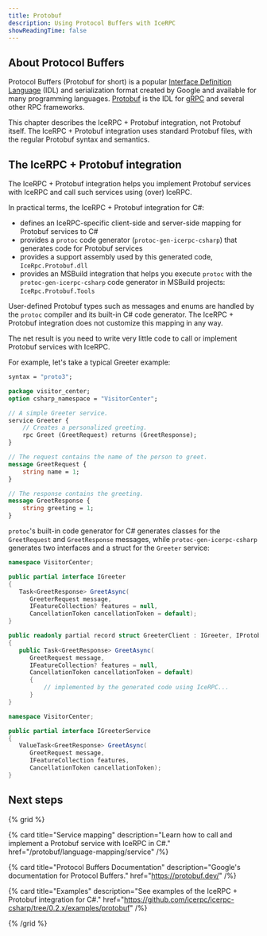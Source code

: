 ```yaml
---
title: Protobuf
description: Using Protocol Buffers with IceRPC
showReadingTime: false
---
```


## About Protocol Buffers

Protocol Buffers (Protobuf for short) is a popular [Interface Definition Language] (IDL) and serialization format
created by Google and available for many programming languages. [Protobuf] is the IDL for [gRPC] and several other RPC
frameworks.

This chapter describes the IceRPC + Protobuf integration, not Protobuf itself. The IceRPC + Protobuf integration uses
standard Protobuf files, with the regular Protobuf syntax and semantics.

## The IceRPC + Protobuf integration

The IceRPC + Protobuf integration helps you implement Protobuf services with IceRPC and call such services using (over)
IceRPC.

In practical terms, the IceRPC + Protobuf integration for C#:

- defines an IceRPC-specific client-side and server-side mapping for Protobuf services to C#
- provides a `protoc` code generator (`protoc-gen-icerpc-csharp`) that generates code for Protobuf services
- provides a support assembly used by this generated code, `IceRpc.Protobuf.dll`
- provides an MSBuild integration that helps you execute `protoc` with the `protoc-gen-icerpc-csharp` code generator in
MSBuild projects: `IceRpc.Protobuf.Tools`

User-defined Protobuf types such as messages and enums are handled by the `protoc` compiler and its built-in C# code
generator. The IceRPC + Protobuf integration does not customize this mapping in any way.

The net result is you need to write very little code to call or implement Protobuf services with IceRPC.

For example, let's take a typical Greeter example:

```protobuf
syntax = "proto3";

package visitor_center;
option csharp_namespace = "VisitorCenter";

// A simple Greeter service.
service Greeter {
    // Creates a personalized greeting.
    rpc Greet (GreetRequest) returns (GreetResponse);
}

// The request contains the name of the person to greet.
message GreetRequest {
    string name = 1;
}

// The response contains the greeting.
message GreetResponse {
    string greeting = 1;
}
```

`protoc`'s built-in code generator for C# generates classes for the `GreetRequest` and `GreetResponse` messages, while
`protoc-gen-icerpc-csharp` generates two interfaces and a struct for the `Greeter` service:

```csharp {% title="C# generated code - client-side" %}
namespace VisitorCenter;

public partial interface IGreeter
{
   Task<GreetResponse> GreetAsync(
      GreeterRequest message,
      IFeatureCollection? features = null,
      CancellationToken cancellationToken = default);
}

public readonly partial record struct GreeterClient : IGreeter, IProtobufClient
{
   public Task<GreetResponse> GreetAsync(
      GreetRequest message,
      IFeatureCollection? features = null,
      CancellationToken cancellationToken = default)
      {
          // implemented by the generated code using IceRPC...
      }
}
```

```csharp {% title="C# generated code - server-side" %}
namespace VisitorCenter;

public partial interface IGreeterService
{
   ValueTask<GreetResponse> GreetAsync(
      GreetRequest message,
      IFeatureCollection features,
      CancellationToken cancellationToken);
}
```

## Next steps

{% grid %}

{% card
   title="Service mapping"
   description="Learn how to call and implement a Protobuf service with IceRPC in C#."
   href="/protobuf/language-mapping/service" /%}

{% card
   title="Protocol Buffers Documentation"
   description="Google's documentation for Protocol Buffers."
   href="https://protobuf.dev/" /%}

{% card
   title="Examples"
   description="See examples of the IceRPC + Protobuf integration for C#."
   href="https://github.com/icerpc/icerpc-csharp/tree/0.2.x/examples/protobuf" /%}

{% /grid %}

[gRPC]: https://grpc.io/
[Interface Definition Language]: https://en.wikipedia.org/wiki/Interface_description_language
[Protobuf]: https://en.wikipedia.org/wiki/Protocol_Buffers

